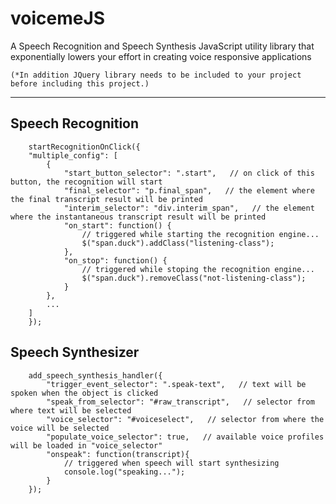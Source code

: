 # voicemeJS

A Speech Recognition and Speech Synthesis JavaScript utility library that exponentially lowers your effort in creating voice responsive applications 

    (*In addition JQuery library needs to be included to your project before including this project.)
-----

## Speech Recognition
```
    startRecognitionOnClick({
    "multiple_config": [
        {
            "start_button_selector": ".start",   // on click of this button, the recognition will start
            "final_selector": "p.final_span",   // the element where the final transcript result will be printed
            "interim_selector": "div.interim_span",   // the element where the instantaneous transcript result will be printed 
            "on_start": function() {
                // triggered while starting the recognition engine...
                $("span.duck").addClass("listening-class");
            },
            "on_stop": function() {
                // triggered while stoping the recognition engine...
                $("span.duck").removeClass("not-listening-class");
            }
        },
        ...
    ]
    });
```

## Speech Synthesizer
```
    add_speech_synthesis_handler({
        "trigger_event_selector": ".speak-text",   // text will be spoken when the object is clicked
        "speak_from_selector": "#raw_transcript",   // selector from where text will be selected
        "voice_selector": "#voiceselect",   // selector from where the voice will be selected
        "populate_voice_selector": true,   // available voice profiles will be loaded in "voice_selector"
        "onspeak": function(transcript){
            // triggered when speech will start synthesizing
            console.log("speaking...");
        }
    });
```